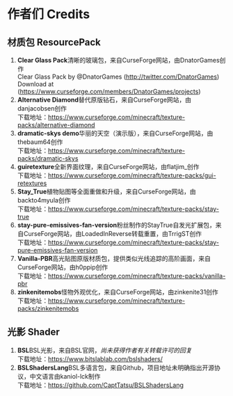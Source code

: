# 作者们 Credits
## 材质包 ResourcePack
1. **Clear Glass Pack**清晰的玻璃包，来自CurseForge网站，由DnatorGames创作  
    Clear Glass Pack by @DnatorGames (http://twitter.com/DnatorGames)  
    Download at (https://www.curseforge.com/members/DnatorGames/projects)
2. **Alternative Diamond**替代原版钻石，来自CurseForge网站，由danjacobsen创作  
    下载地址：https://www.curseforge.com/minecraft/texture-packs/alternative-diamond
3. **dramatic-skys demo**华丽的天空（演示版），来自CurseForge网站，由thebaum64创作  
    下载地址：https://www.curseforge.com/minecraft/texture-packs/dramatic-skys
4. **guiretexture**全新界面纹理，来自CurseForge网站，由flatjim_创作  
    下载地址：https://www.curseforge.com/minecraft/texture-packs/gui-retextures
5. **Stay_True**植物贴图等全面重做和升级，来自CurseForge网站，由backto4myula创作  
    下载地址：https://www.curseforge.com/minecraft/texture-packs/stay-true
6. **stay-pure-emissives-fan-version**粉丝制作的StayTrue自发光扩展包，来自CurseForge网站，由LoadedInReverse转载重置，由TrrigST创作  
    下载地址：https://www.curseforge.com/minecraft/texture-packs/stay-pure-emissives-fan-version
7. **Vanilla-PBR**高光贴图原版材质包，提供类似光线追踪的高阶画面，来自CurseForge网站，由h0ppip创作  
    下载地址：https://www.curseforge.com/minecraft/texture-packs/vanilla-pbr
8. **zinkenitemobs**怪物外观优化，来自CurseForge网站，由zinkenite31创作  
    下载地址：https://www.curseforge.com/minecraft/texture-packs/zinkenitemobs
## 光影 Shader
1. **BSL**BSL光影，来自BSL官网，*尚未获得作者有关转载许可的回复*  
    下载地址：https://www.bitslablab.com/bslshaders/
2. **BSLShadersLang**BSL多语言包，来自Github，项目地址未明确指出开源协议，中文语言由kaniol-lck制作  
    下载地址：https://github.com/CaptTatsu/BSLShadersLang